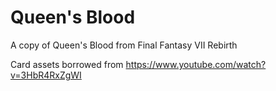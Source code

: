 # Queen's Blood
A copy of Queen's Blood from Final Fantasy VII Rebirth

Card assets borrowed from https://www.youtube.com/watch?v=3HbR4RxZgWI
